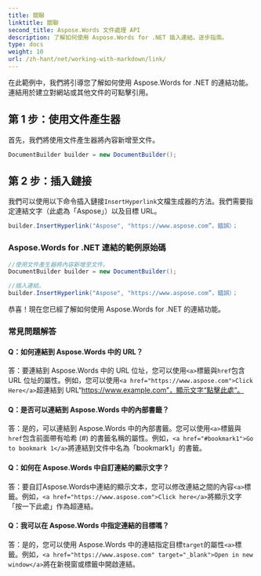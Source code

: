 ```yaml
---
title: 關聯
linktitle: 關聯
second_title: Aspose.Words 文件處理 API
description: 了解如何使用 Aspose.Words for .NET 插入連結。逐步指南。
type: docs
weight: 10
url: /zh-hant/net/working-with-markdown/link/
---
```


在此範例中，我們將引導您了解如何使用 Aspose.Words for .NET 的連結功能。連結用於建立對網站或其他文件的可點擊引用。

## 第 1 步：使用文件產生器

首先，我們將使用文件產生器將內容新增至文件。

```csharp
DocumentBuilder builder = new DocumentBuilder();
```

## 第 2 步：插入鏈接

我們可以使用以下命令插入鏈接`InsertHyperlink`文檔生成器的方法。我們需要指定連結文字（此處為「Aspose」）以及目標 URL。

```csharp
builder.InsertHyperlink("Aspose", "https://www.aspose.com”，錯誤）；
```

### Aspose.Words for .NET 連結的範例原始碼


```csharp
//使用文件產生器將內容新增至文件。
DocumentBuilder builder = new DocumentBuilder();

//插入連結。
builder.InsertHyperlink("Aspose", "https://www.aspose.com”，錯誤）；
```
恭喜！現在您已經了解如何使用 Aspose.Words for .NET 的連結功能。


### 常見問題解答

#### Q：如何連結到 Aspose.Words 中的 URL？

答：要連結到 Aspose.Words 中的 URL 位址，您可以使用`<a>`標籤與`href`包含 URL 位址的屬性。例如，您可以使用`<a href="https://www.aspose.com">Click Here</a>`超連結到 URL“https://www.example.com”，顯示文字“點擊此處”。

#### Q：是否可以連結到 Aspose.Words 中的內部書籤？

答：是的，可以連結到 Aspose.Words 中的內部書籤。您可以使用`<a>`標籤與`href`包含前面帶有哈希 (#) 的書籤名稱的屬性。例如，`<a href="#bookmark1">Go to bookmark 1</a>`將連結到文件中名為「bookmark1」的書籤。

#### Q：如何在 Aspose.Words 中自訂連結的顯示文字？

答：要自訂Aspose.Words中連結的顯示文本，您可以修改連結之間的內容`<a>`標籤。例如，`<a href="https://www.aspose.com">Click here</a>`將顯示文字「按一下此處」作為超連結。

#### Q：我可以在 Aspose.Words 中指定連結的目標嗎？

答：是的，您可以使用 Aspose.Words 中的連結指定目標`target`的屬性`<a>`標籤。例如，`<a href="https://www.aspose.com" target="_blank">Open in new window</a>`將在新視窗或標籤中開啟連結。